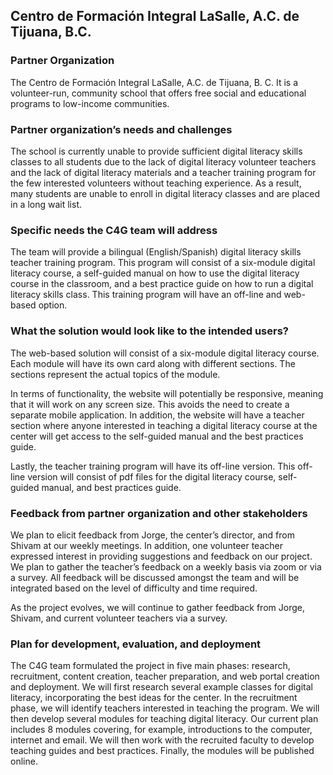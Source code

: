 ## Centro de Formación Integral LaSalle, A.C. de Tijuana, B.C.

### Partner Organization
The Centro de Formación Integral LaSalle, A.C. de Tijuana, B. C. It is a volunteer-run, community school that offers free social and educational programs to low-income communities.

### Partner organization’s needs and challenges
The school is currently unable to provide sufficient digital literacy skills classes to all students due to the lack of digital literacy volunteer teachers and the lack of digital literacy materials and a teacher training program for the few interested volunteers without teaching experience. As a result, many students are unable to enroll in digital literacy classes and are placed in a long wait list. 

### Specific needs the C4G team will address
The team will provide a bilingual (English/Spanish) digital literacy skills teacher training program. This program will consist of a six-module digital literacy course, a self-guided manual on how to use the digital literacy course in the classroom, and a best practice guide on how to run a digital literacy skills class. This training program will have an off-line and web-based option. 

### What the solution would look like to the intended users?
The web-based solution will consist of a six-module digital literacy course. Each module will have its own card along with different sections. The sections represent the actual topics of the module. 

In terms of functionality, the website will potentially be responsive, meaning that it will work on any screen size. This avoids the need to create a separate mobile application. In addition, the website will have a teacher section where anyone interested in teaching a digital literacy course at the center will get access to the self-guided manual and the best practices guide. 

Lastly, the teacher training program will have its off-line version. This off-line version will consist of pdf files for the digital literacy course, self-guided manual, and best practices guide. 

### Feedback from partner organization and other stakeholders
We plan to elicit feedback from Jorge, the center’s director, and from Shivam at our weekly meetings. In addition, one volunteer teacher expressed interest in providing suggestions and feedback on our project. We plan to gather the teacher’s feedback on a weekly basis via zoom or via a survey. All feedback will be discussed amongst the team and will be integrated based on the level of difficulty and time required. 

As the project evolves, we will continue to gather feedback from Jorge, Shivam, and current volunteer teachers via a survey. 

### Plan for development, evaluation, and deployment 
The C4G team formulated the project in five main phases: research, recruitment, content creation, teacher preparation, and web portal creation and deployment. We will first research several example classes for digital literacy, incorporating the best ideas for the center. In the recruitment phase, we will identify teachers interested in teaching the program.  We will then develop several modules for teaching digital literacy.  Our current plan includes 8 modules covering, for example, introductions to the computer, internet and email.  We will then work with the recruited faculty to develop teaching guides and best practices.  Finally, the modules will be published online.
